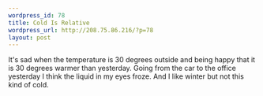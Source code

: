 ```yaml
--- 
wordpress_id: 78
title: Cold Is Relative
wordpress_url: http://208.75.86.216/?p=78
layout: post
---
```

It's sad when the temperature is 30 degrees outside and being happy that it is 30 degrees warmer than yesterday. Going from the car to the office yesterday I think the liquid in my eyes froze. And I like winter but not this kind of cold.

